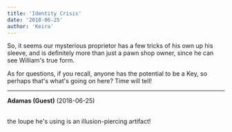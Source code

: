 ```yaml
---
title: 'Identity Crisis'
date: '2018-06-25'
author: 'Keira'
---
```


<p>So, it seems our mysterious proprietor has a few tricks of his own up his sleeve, and is definitely more than just a pawn shop owner, since he can see William's true form.</p><p>As for questions, if you recall, anyone has the potential to be a Key, so perhaps that's what's going on here? Time will tell!</p>

---
**Adamas (Guest)** (2018-06-25)

<br> the loupe he's using is an illusion-piercing artifact!<br>

